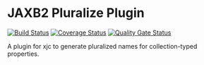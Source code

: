 # JAXB2 Pluralize Plugin

[![Build Status](https://travis-ci.org/svartifoss/jaxb2-pluralize.svg?branch=master)](https://travis-ci.org/svartifoss/jaxb2-pluralize)
[![Coverage Status](https://coveralls.io/repos/github/svartifoss/jaxb2-pluralize/badge.svg?branch=master)](https://coveralls.io/github/svartifoss/jaxb2-pluralize?branch=master)
[![Quality Gate Status](https://sonarcloud.io/api/project_badges/measure?project=is.svartifoss.jaxb2%3Ajaxb2-pluralize&metric=alert_status)](https://sonarcloud.io/dashboard?id=is.svartifoss.jaxb2%3Ajaxb2-pluralize)

A plugin for xjc to generate pluralized names for collection-typed properties.

